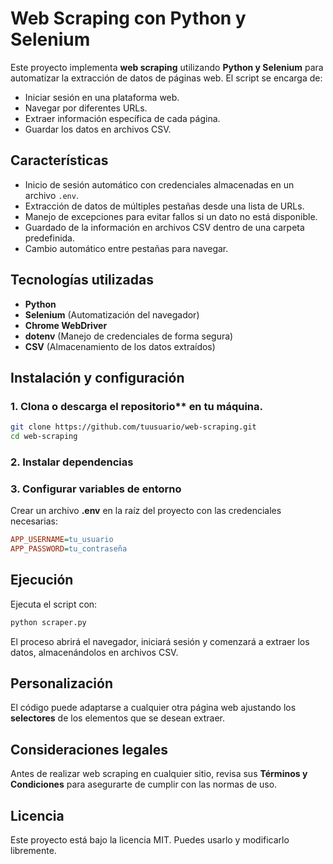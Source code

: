 # Web Scraping con Python y Selenium

Este proyecto implementa **web scraping** utilizando **Python y Selenium** para automatizar la extracción de datos de páginas web. El script se encarga de:

- Iniciar sesión en una plataforma web.
- Navegar por diferentes URLs.
- Extraer información específica de cada página.
- Guardar los datos en archivos CSV.

## Características
- Inicio de sesión automático con credenciales almacenadas en un archivo `.env`.
- Extracción de datos de múltiples pestañas desde una lista de URLs.
- Manejo de excepciones para evitar fallos si un dato no está disponible.
- Guardado de la información en archivos CSV dentro de una carpeta predefinida.
- Cambio automático entre pestañas para navegar.

## Tecnologías utilizadas

- **Python**
- **Selenium** (Automatización del navegador)
- **Chrome WebDriver**
- **dotenv** (Manejo de credenciales de forma segura)
- **CSV** (Almacenamiento de los datos extraídos)

## Instalación y configuración

### 1. Clona o descarga el repositorio** en tu máquina.
```bash
git clone https://github.com/tuusuario/web-scraping.git
cd web-scraping
```
### 2. Instalar dependencias

### 3. Configurar variables de entorno
Crear un archivo **.env** en la raíz del proyecto con las credenciales necesarias:
```ini
APP_USERNAME=tu_usuario
APP_PASSWORD=tu_contraseña
```

## Ejecución

Ejecuta el script con:
```bash
python scraper.py
```
El proceso abrirá el navegador, iniciará sesión y comenzará a extraer los datos, almacenándolos en archivos CSV.

## Personalización
El código puede adaptarse a cualquier otra página web ajustando los **selectores** de los elementos que se desean extraer.

## Consideraciones legales
Antes de realizar web scraping en cualquier sitio, revisa sus **Términos y Condiciones** para asegurarte de cumplir con las normas de uso.

## Licencia
Este proyecto está bajo la licencia MIT. Puedes usarlo y modificarlo libremente.